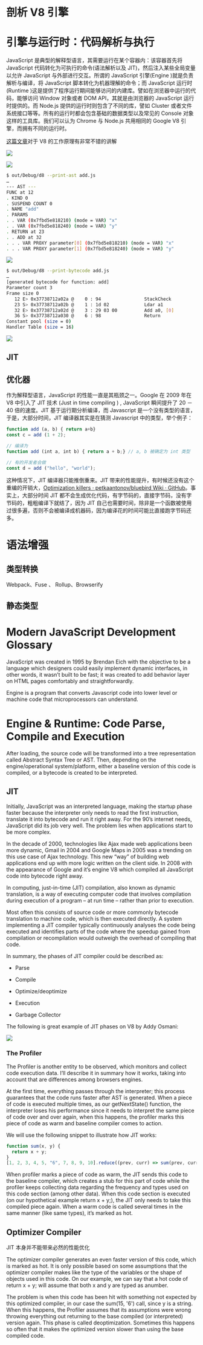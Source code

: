 # 剖析 V8 引擎

# 引擎与运行时：代码解析与执行

JavaScript 是典型的解释型语言，其需要运行在某个容器内：该容器首先将 JavaScript 代码转化为可执行的命令(语法解析以及 JIT)，然后注入某些全局变量以允许 JavaScript 与外部进行交互。所谓的 JavaScript 引擎(Engine )就是负责解析与编译，将 JavaScript 脚本转化为机器理解的命令；而 JavaScript 运行时(Runtime )这是提供了程序运行期间能够访问的内建库。譬如在浏览器中运行的代码，能够访问 Window 对象或者 DOM API，其就是由浏览器的 JavaScript 运行时提供的。而 Node.js 提供的运行时则包含了不同的库，譬如 Cluster 或者文件系统接口等等。所有的运行时都会包含基础的数据类型以及常见的 Console 对象这样的工具库。我们可以认为 Chrome 与 Node.js 共用相同的 Google V8 引擎，而拥有不同的运行时。

[这篇文章](https://parg.co/Uuv)对于 V8 的工作原理有非常不错的讲解

![](https://cdn-images-1.medium.com/max/2000/0*bN9YVBLw_tT1Xvte.)

![](https://s3.amazonaws.com/images.ponyfoo.com/uploads/addy-ad3b2ea8f9be48a18c4bdad5041a3237.png)

```sh
$ out/Debug/d8 --print-ast add.js
…
--- AST ---
FUNC at 12
. KIND 0
. SUSPEND COUNT 0
. NAME "add"
. PARAMS
. . VAR (0x7fbd5e818210) (mode = VAR) "x"
. . VAR (0x7fbd5e818240) (mode = VAR) "y"
. RETURN at 23
. . ADD at 32
. . . VAR PROXY parameter[0] (0x7fbd5e818210) (mode = VAR) "x"
. . . VAR PROXY parameter[1] (0x7fbd5e818240) (mode = VAR) "y"
```

![](https://s3.amazonaws.com/images.ponyfoo.com/uploads/ast-602ed6f747124b0888c0a032eba50bb2.png)

```sh
$ out/Debug/d8 --print-bytecode add.js
…
[generated bytecode for function: add]
Parameter count 3
Frame size 0
   12 E> 0x37738712a02a @    0 : 94                StackCheck
   23 S> 0x37738712a02b @    1 : 1d 02             Ldar a1
   32 E> 0x37738712a02d @    3 : 29 03 00          Add a0, [0]
   36 S> 0x37738712a030 @    6 : 98                Return
Constant pool (size = 0)
Handler Table (size = 16)
```

![](https://parg.co/UOA)

## JIT

## 优化器

作为解释型语言，JavaScript 的性能一直是其瓶颈之一。Google 在 2009 年在 V8 中引入了 JIT 技术 (Just in time compiling ) , JavaScript 瞬间提升了 20 － 40 倍的速度。JIT 基于运行期分析编译，而 Javascript 是一个没有类型的语言，于是，大部分时间，JIT 编译器其实是在猜测 Javascript 中的类型，举个例子：

```js
function add (a, b) { return a+b}
const c = add (1 + 2);

// 编译为
function add (int a, int b) { return a + b;} // a, b 被确定为 int 类型

// 有的开发者会做
const d = add ("hello", "world");
```

这种情况下，JIT 编译器只能推倒重来。JIT 带来的性能提升，有时候还没有这个重编的开销大，[Optimization killers · petkaantonov/bluebird Wiki · GitHub](https://github.com/petkaantonov/bluebird/wiki/Optimization-killers)。事实上，大部分时间 JIT 都不会生成优化代码，有字节码的，直接字节码，没有字节码的，粗粗编译下就结了，因为 JIT 自己也需要时间，除非是一个函数被使用过很多遍，否则不会被编译成机器码，因为编译花的时间可能比直接跑字节码还多。

# 语法增强

## 类型转换

Webpack、Fuse 、 Rollup、Browserify

## 静态类型

# Modern JavaScript Development Glossary

JavaScript was created in 1995 by Brendan Eich with the objective to be a language which designers could easily implement dynamic interfaces,
in other words, it wasn’t built to be fast; it was created to add behavior layer on HTML pages comfortably and straightforwardly.

Engine is a program that converts Javascript code into lower level or machine code that microprocessors can understand.

# Engine & Runtime: Code Parse, Compile and Execution

After loading, the source code will be transformed into a tree representation called Abstract Syntax Tree or AST. Then, depending on the engine/operational system/platform, either a baseline version of this code is compiled, or a bytecode is created to be interpreted.

## JIT

Initially, JavaScript was an interpreted language, making the startup phase faster because the interpreter only needs to read the first instruction, translate it into bytecode and run it right away. For the 90’s internet needs, JavaScript did its job very well. The problem lies when applications start to be more complex.

In the decade of 2000, technologies like Ajax made web applications been more dynamic, Gmail in 2004 and Google Maps in 2005 was a trending on this use case of Ajax technology. This new “way” of building web applications end up with more logic written on the client side. In 2008 with the appearance of Google and it’s engine V8 which compiled all JavaScript code into bytecode right away.

In computing, just-in-time (JIT) compilation, also known as dynamic translation, is a way of executing computer code that involves compilation during execution of a program – at run time – rather than prior to execution.

Most often this consists of source code or more commonly bytecode translation to machine code, which is then executed directly. A system implementing a JIT compiler typically continuously analyses the code being executed and identifies parts of the code where the speedup gained from compilation or recompilation would outweigh the overhead of compiling that code.

In summary, the phases of JIT compiler could be described as:

- Parse

- Compile

- Optimize/deoptimize

- Execution

- Garbage Collector

The following is great example of JIT phases on V8 by Addy Osmani:

![](https://cdn-images-1.medium.com/max/1600/1*N6eUu1Wy0xyu7dR54Pn5bQ.png)

### The Profiler

The Profiler is another entity to be observed, which monitors and collect code execution data. I’ll describe it in summary how it works, taking into account that are differences among browsers engines.

At the first time, everything passes through the interpreter; this process guarantees that the code runs faster after AST is generated. When a piece of code is executed multiple times, as our getNextState() function, the interpreter loses his performance since it needs to interpret the same piece of code over and over again, when this happens, the profiler marks this piece of code as warm and baseline compiler comes to action.

We will use the following snippet to illustrate how JIT works:

```js
function sum(x, y) {
  return x + y;
}
[1, 2, 3, 4, 5, "6", 7, 8, 9, 10].reduce((prev, curr) => sum(prev, curr), 0);
```

When profiler marks a piece of code as warm, the JIT sends this code to the baseline compiler, which creates a stub for this part of code while the profiler keeps collecting data regarding the frequency and types used on this code section (among other data). When this code section is executed (on our hypothetical example return x + y;), the JIT only needs to take this compiled piece again. When a warm code is called several times in the same manner (like same types), it’s marked as hot.

## Optimizer Compiler

JIT 本身并不能带来必然的性能优化

The optimizer compiler generates an even faster version of this code, which is marked as hot. It is only possible based on some assumptions that the optimizer compiler makes like the type of the variables or the shape of objects used in this code. On our example, we can say that a hot code of return x + y; will assume that both x and y are typed as anumber.

The problem is when this code has been hit with something not expected by this optimized compiler, in our case the sum(15, '6') call, since y is a string. When this happens, the Profiler assumes that its assumptions were wrong throwing everything out returning to the base compiled (or interpreted) version again. This phase is called deoptimization. Sometimes this happens so often that it makes the optimized version slower than using the base compiled code.
